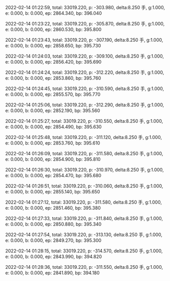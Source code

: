2022-02-14 01:22:59, total: 33019.220, p: -303.980, delta:8.250 手, g:1.000, e: 0.000, b: 0.000, ep: 2864.340, bp: 396.040

2022-02-14 01:23:22, total: 33019.220, p: -305.870, delta:8.250 手, g:1.000, e: 0.000, b: 0.000, ep: 2860.530, bp: 395.800

2022-02-14 01:23:43, total: 33019.220, p: -307.190, delta:8.250 手, g:1.000, e: 0.000, b: 0.000, ep: 2858.650, bp: 395.730

2022-02-14 01:24:03, total: 33019.220, p: -309.100, delta:8.250 手, g:1.000, e: 0.000, b: 0.000, ep: 2856.420, bp: 395.690

2022-02-14 01:24:24, total: 33019.220, p: -312.220, delta:8.250 手, g:1.000, e: 0.000, b: 0.000, ep: 2853.860, bp: 395.760

2022-02-14 01:24:45, total: 33019.220, p: -310.590, delta:8.250 手, g:1.000, e: 0.000, b: 0.000, ep: 2855.570, bp: 395.770

2022-02-14 01:25:06, total: 33019.220, p: -312.290, delta:8.250 手, g:1.000, e: 0.000, b: 0.000, ep: 2852.190, bp: 395.560

2022-02-14 01:25:27, total: 33019.220, p: -310.550, delta:8.250 手, g:1.000, e: 0.000, b: 0.000, ep: 2854.490, bp: 395.630

2022-02-14 01:25:48, total: 33019.220, p: -311.120, delta:8.250 手, g:1.000, e: 0.000, b: 0.000, ep: 2853.760, bp: 395.610

2022-02-14 01:26:09, total: 33019.220, p: -311.580, delta:8.250 手, g:1.000, e: 0.000, b: 0.000, ep: 2854.900, bp: 395.810

2022-02-14 01:26:30, total: 33019.220, p: -310.970, delta:8.250 手, g:1.000, e: 0.000, b: 0.000, ep: 2854.470, bp: 395.680

2022-02-14 01:26:51, total: 33019.220, p: -310.060, delta:8.250 手, g:1.000, e: 0.000, b: 0.000, ep: 2855.140, bp: 395.650

2022-02-14 01:27:12, total: 33019.220, p: -311.580, delta:8.250 手, g:1.000, e: 0.000, b: 0.000, ep: 2851.460, bp: 395.380

2022-02-14 01:27:33, total: 33019.220, p: -311.840, delta:8.250 手, g:1.000, e: 0.000, b: 0.000, ep: 2850.880, bp: 395.340

2022-02-14 01:27:54, total: 33019.220, p: -313.130, delta:8.250 手, g:1.000, e: 0.000, b: 0.000, ep: 2849.270, bp: 395.300

2022-02-14 01:28:15, total: 33019.220, p: -314.570, delta:8.250 手, g:1.000, e: 0.000, b: 0.000, ep: 2843.990, bp: 394.820

2022-02-14 01:28:36, total: 33019.220, p: -311.550, delta:8.250 手, g:1.000, e: 0.000, b: 0.000, ep: 2841.890, bp: 394.180